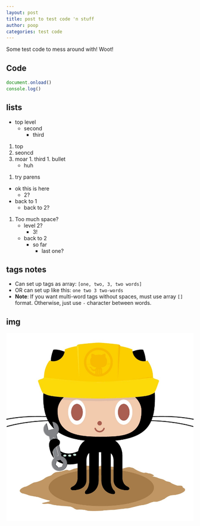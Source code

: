 ```yaml
---
layout: post
title: post to test code 'n stuff
author: poop
categories: test code
---
```


Some test code to mess around with! Woot!

## Code

```javascript
document.onload()
console.log()
```

## lists
- top level
  - second
    - third

1. top
  1. seoncd
  1. moar
    1. third
    1. bullet
      - huh
      
1) try parens
  - ok this is here
    - 2?
  - back to 1
    - back to 2?
    
1. Too much space?
    - level 2?
        - 3!
    - back to 2
        - so far
            - last one?

## tags notes
- Can set up tags as array: `[one, two, 3, two words]`
- OR can set up like this: `one two 3 two-words`
- **Note**: If you want multi-word tags without spaces, must use array `[]` format. Otherwise, just use `-` character between words.

## img
![image](/images/404.jpg)
